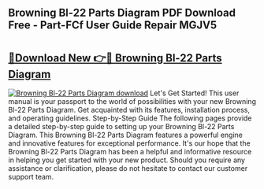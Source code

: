 ## Browning Bl-22 Parts Diagram PDF Download Free - Part-FCf User Guide Repair MGJV5

# <h2><a href="http://dfse70.blite.top/?on=Browning+Bl-22+Parts+Diagram">🔗Download New 👉🔴 Browning Bl-22 Parts Diagram</a></h2>

[![Browning Bl-22 Parts Diagram download](https://i.imgur.com/lujVjoI.png)](http://dfse70.blite.top/?on=Browning+Bl-22+Parts+Diagram)
Let's Get Started! This user manual is your passport to the world of possibilities with your new Browning Bl-22 Parts Diagram. Get acquainted with its features, installation process, and operating guidelines. Step-by-Step Guide The following pages provide a detailed step-by-step guide to setting up your Browning Bl-22 Parts Diagram. This Browning Bl-22 Parts Diagram features a powerful engine and innovative features for exceptional performance. It's our hope that the Browning Bl-22 Parts Diagram has been a helpful and informative resource in helping you get started with your new product. Should you require any assistance or clarification, please do not hesitate to contact our customer support team.
